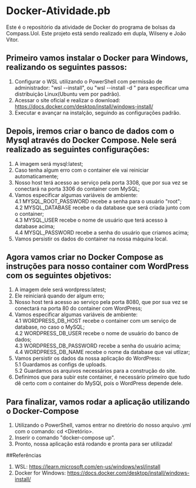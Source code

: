 # Docker-Atividade.pb
Este é o repositório da atividade de Docker do programa de bolsas da Compass.Uol. Este projeto está sendo realizado em dupla, Wilseny e João Vitor.

## Primeiro vamos instalar o Docker para Windows, realizando os seguintes passos:
1. Configurar o WSL utilizando o PowerShell com permissão de administrador: "wsl --install", ou "wsl --install -d <Distribution Name>" para especificar uma distribuição Linux(Ubuntu vem por padrão).  
2. Acessar o site oficial e realizar o download: https://docs.docker.com/desktop/install/windows-install/  
3. Executar e avançar na instalção, seguindo as configurações padrão. 


## Depois, iremos criar o banco de dados com o Mysql através do Docker Compose. Nele será realizado as seguintes configurações:

1. A imagem será mysql:latest;
2. Caso tenha algum erro com o container ele vai reiniciar automaticamente;
3. Nosso host terá acesso ao serviço pela porta 3308, que por sua vez se conectará na porta 3306 do container com MySQL;
4. Vamos especificar algumas variáveis de ambiente:  
4.1 MYSQL_ROOT_PASSWORD recebe a senha para o usuário "root";  
4.2 MYSQL_DATABASE recebe o da database que será criada junto com o container;  
4.3 MYSQL_USER recebe o nome de usuário que terá acesso à database acima;  
4.4 MYSQL_PASSWORD recebe a senha do usuário que criamos acima;  
5. Vamos persistir os dados do container na nossa máquina local.

## Agora vamos criar no Docker Compose as instruções para nosso container com WordPress com os seguintes objetivos:

1. A imagem dele será wordpress:latest;
2. Ele reiniciará quando der algum erro;
3. Nosso host terá acesso ao serviço pela porta 8080, que por sua vez se conectará na porta 80 do container com WordPress;
4. Vamos especificar algumas variáveis de ambiente:  
4.1 WORDPRESS_DB_HOST recebe o container com um serviço de database, no caso o MySQL;  
4.2 WORDPRESS_DB_USER recebe o nome de usuário do banco de dados;  
4.3 WORDPRESS_DB_PASSWORD recebe a senha do usuário acima;  
4.4 WORDPRESS_DB_NAME recebe o nome da database que vai utlizar;  
5. Vamos persistir os dados da nossa aplicação do WordPress:  
5.1 Guardamos as configs de uploads.  
5.2 Guardamos os arquivos necessários para a construção do site.  
6. Definimos que para subir este container, é necessário primeiro que tudo dê certo com o container do MySQl, pois o WordPress depende dele.

## Para finalizar, vamos rodar a aplicação utilizando o Docker-Compose  

1. Utilizando o PowerShell, vamos entrar no diretório do nosso arquivo .yml com o comando: cd <Diretório>.  
2. Inserir o comando "docker-compose up".  
2. Pronto, nossa aplicação está rodando e pronta para ser utilizada!
  
##Referências
1. WSL: https://learn.microsoft.com/en-us/windows/wsl/install  
2. Docker for Windows: https://docs.docker.com/desktop/install/windows-install/
